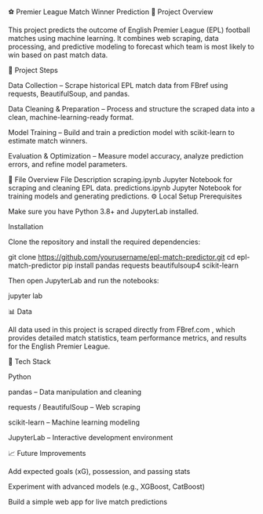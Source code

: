 ⚽ Premier League Match Winner Prediction
🧩 Project Overview

This project predicts the outcome of English Premier League (EPL) football matches using machine learning. It combines web scraping, data processing, and predictive modeling to forecast which team is most likely to win based on past match data.

🚀 Project Steps

Data Collection – Scrape historical EPL match data from FBref
 using requests, BeautifulSoup, and pandas.

Data Cleaning & Preparation – Process and structure the scraped data into a clean, machine-learning-ready format.

Model Training – Build and train a prediction model with scikit-learn to estimate match winners.

Evaluation & Optimization – Measure model accuracy, analyze prediction errors, and refine model parameters.

📁 File Overview
File	Description
scraping.ipynb	Jupyter Notebook for scraping and cleaning EPL data.
predictions.ipynb	Jupyter Notebook for training models and generating predictions.
⚙️ Local Setup
Prerequisites

Make sure you have Python 3.8+ and JupyterLab installed.

Installation

Clone the repository and install the required dependencies:

git clone https://github.com/yourusername/epl-match-predictor.git
cd epl-match-predictor
pip install pandas requests beautifulsoup4 scikit-learn


Then open JupyterLab and run the notebooks:

jupyter lab

📊 Data

All data used in this project is scraped directly from FBref.com
, which provides detailed match statistics, team performance metrics, and results for the English Premier League.

🧠 Tech Stack

Python

pandas – Data manipulation and cleaning

requests / BeautifulSoup – Web scraping

scikit-learn – Machine learning modeling

JupyterLab – Interactive development environment

📈 Future Improvements

Add expected goals (xG), possession, and passing stats

Experiment with advanced models (e.g., XGBoost, CatBoost)

Build a simple web app for live match predictions
